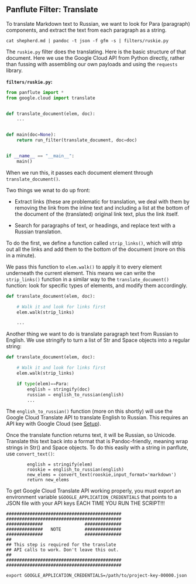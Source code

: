 ## Panflute Filter: Translate

To translate Markdown text to Russian, we want to look for 
Para (paragraph) components, and extract the text from 
each paragraph as a string.

```text
cat shepherd.md | pandoc -t json -f gfm -s | filters/ruskie.py
```


The `ruskie.py` filter does the translating.
Here is the basic structure of that document.
Here we use the Google Cloud API from Python directly,
rather than fussing with assembling our own payloads
and using the `requests` library.

**`filters/ruskie.py`:**

```python
from panflute import *
from google.cloud import translate


def translate_document(elem, doc):
    ...


def main(doc=None):
    return run_filter(translate_document, doc=doc)


if __name__ == "__main__":
    main()
```

When we run this, it passes each document element through
`translate_document()`. 

Two things we wnat to do up front:

* Extract links (these are problematic for translation, 
    we deal with them by removing the link from the inline text
    and including a list at the bottom of the document of 
    the (translated) original link text, plus the link itself.

* Search for paragraphs of text, or headings, and replace text
    with a Russian translation.

To do the first, we define a function called `strip_links()`, 
which will strip out all the links and add them to the bottom 
of the document (more on this in a minute).

We pass this function to `elem.walk()` to apply it to every
element underneath the current element. This means we can 
write the `strip_links()` function in a similar way to the 
`translate_document()` function: look for specific types of
elements, and modify them accordingly.

```python
def translate_document(elem, doc):

    # Walk it and look for links first
    elem.walk(strip_links)

    ...
```

Another thing we want to do is translate paragraph text from
Russian to English. We use stringify to turn a list of Str 
and Space objects into a regular string:

```python
def translate_document(elem, doc):

    # Walk it and look for links first
    elem.walk(strip_links)

    if type(elem)==Para:
        english = stringify(doc)
        russian = english_to_russian(english)
        ...
```

The `english_to_russian()` function (more on this shortly) will use
the Google Cloud Translate API to translate English to Russian.
This requires an API key with Google Cloud (see [Setup](Setup.md)).

Once the translate function returns text, it will be Russian, 
so Unicode. Translate this text back into a format that is 
Pandoc-friendly, meaning wrap strings in Str() and Space objects.
To do this easily with a string in panflute, use `convert_text()`:

```
        english = stringify(elem)
        rooskie = english_to_russian(english)
        new_elems = convert_text(rooskie,input_format='markdown')
        return new_elems
```

To get Google Cloud Translate API working properly, 
you must export an environment variable `$GOOGLE_APPLICATION_CREDENTIALS`
that points to a JSON file with your API keys
EACH TIME YOU RUN THE SCRIPT!!!

```
############################################
############################################
##############                ##############
##############   NOTE         ##############
##############                ##############
##
## This step is required for the translate
## API calls to work. Don't leave this out.
##
############################################
############################################

export GOOGLE_APPLICATION_CREDENTIALS=/path/to/project-key-00000.json
```

